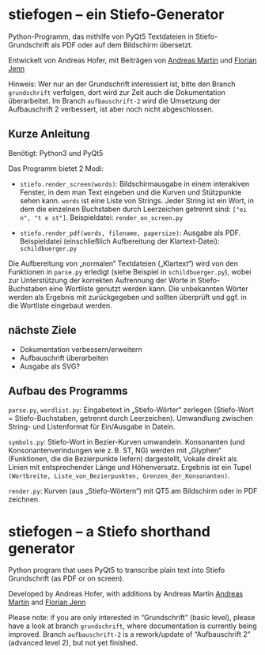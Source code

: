 # stiefogen – ein Stiefo-Generator

Python-Programm, das mithilfe von PyQt5 Textdateien in
Stiefo-Grundschrift als PDF oder auf dem Bildschirm übersetzt.

Entwickelt von Andreas Hofer, mit Beiträgen von [Andreas Martin](https://github.com/AndreasMartin72) und [Florian Jenn](https://github.com/effjot)

Hinweis: Wer nur an der Grundschrift interessiert ist, bitte den
Branch `grundschrift` verfolgen, dort wird zur Zeit auch die
Dokumentation überarbeitet.  Im Branch `aufbauschrift-2` wird die
Umsetzung der Aufbauschrift 2 verbessert, ist aber noch nicht
abgeschlossen.


## Kurze Anleitung

Benötigt: Python3 und PyQt5

Das Programm bietet 2 Modi:

 * `stiefo.render_screen(words)`: Bildschirmausgabe in einem interakiven Fenster,
   in dem man Text eingeben und die Kurven und Stützpunkte sehen kann. `words`
   ist eine Liste von Strings. Jeder String ist ein Wort, in dem die einzelnen
   Buchstaben durch Leerzeichen getrennt sind: `["ei n", "t e st"]`.
   Beispieldatei: `render_on_screen.py`

 * `stiefo.render_pdf(words, filename, papersize)`: Ausgabe als PDF.
   Beispieldatei (einschließlich Aufbereitung der Klartext-Datei): `schildbuerger.py`

Die Aufbereitung von „normalen“ Textdateien („Klartext“) wird von den
Funktionen in `parse.py` erledigt (siehe Beispiel in
`schildbuerger.py`), wobei zur Unterstützung der korrekten Aufrennung
der Worte in Stiefo-Buchstaben eine Wortliste genutzt werden kann. Die
unbekannten Wörter werden als Ergebnis mit zurückgegeben und sollten
überprüft und ggf. in die Wortliste eingebaut werden.


## nächste Ziele

 * Dokumentation verbessern/erweitern
 * Aufbauschrift überarbeiten
 * Ausgabe als SVG?


## Aufbau des Programms

`parse.py`, `wordlist.py`: Eingabetext in „Stiefo-Wörter“ zerlegen
(Stiefo-Wort = Stiefo-Buchstaben, getrennt durch
Leerzeichen). Umwandlung zwischen String- und Listenformat für
Ein/Ausgabe in Datein.

`symbols.py`: Stiefo-Wort in Bezier-Kurven umwandeln. Konsonanten (und Konsonantenverindungen wie z. B. ST, NG) werden mit „Glyphen“ (Funktionen, die die Bezierpunkte liefern) dargestellt, Vokale direkt als Linien mit entsprechender Länge und Höhenversatz. Ergebnis ist ein Tupel `(Wortbreite, Liste_von_Bezierpunkten, Grenzen_der_Konsonanten)`.

`render.py`: Kurven (aus „Stiefo-Wörtern“) mit QT5 am Bildschirm oder in PDF zeichnen.


# stiefogen – a Stiefo shorthand generator

Python program that uses PyQt5 to transcribe plain text into Stiefo
Grundschrift (as PDF or on screen).

Developed by Andreas Hofer, with additions by Andreas Martin [Andreas Martin](https://github.com/AndreasMartin72) and [Florian Jenn](https://github.com/effjot)

Please note: if you are only interested in “Grundschrift” (basic
level), please have a look at branch `grundschrift`, where
documentation is currently being improved.  Branch `aufbauschrift-2`
is a rework/update of “Aufbauschrift 2” (advanced level 2), but not
yet finished.

